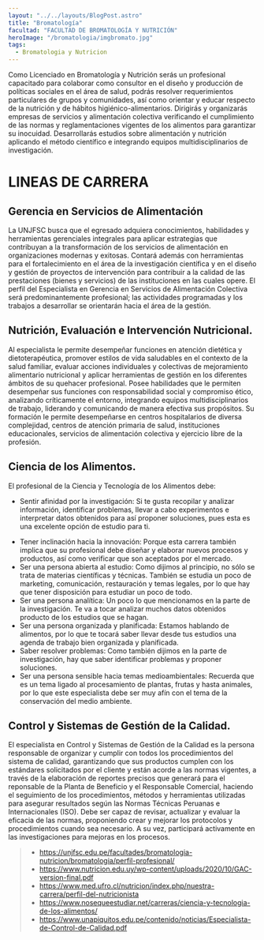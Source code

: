 ```yaml
---
layout: "../../layouts/BlogPost.astro"
title: "Bromatología"
facultad: "FACULTAD DE BROMATOLOGÍA Y NUTRICIÓN"
heroImage: "/bromatologia/imgbromato.jpg"
tags:
  - Bromatologia y Nutricion
---
```


<p>

Como Licenciado en Bromatología y Nutrición serás un profesional capacitado para colaborar como consultor en el diseño y producción de políticas sociales en el área de salud, podrás resolver requerimientos particulares de grupos y comunidades, así como orientar y educar respecto de la nutrición y de hábitos higiénico-alimentarios.
Dirigirás y organizarás empresas de servicios y alimentación colectiva verificando el cumplimiento de las normas y reglamentaciones vigentes de los alimentos para garantizar su inocuidad.
Desarrollarás estudios sobre alimentación y nutrición aplicando el método científico e integrando equipos multidisciplinarios de investigación.

</p>

<h1 class='text-bgdark dark:text-orange-400 text-3xl font-bold font-mvoll'>LINEAS DE CARRERA</h1>

## Gerencia en Servicios de Alimentación

La UNJFSC busca que el egresado adquiera conocimientos, habilidades y herramientas gerenciales integrales para aplicar estrategias que contribuyan a la transformación de los servicios de alimentación en organizaciones modernas y exitosas. Contará además con herramientas para el fortalecimiento en el área de la investigación científica y en el diseño y gestión de proyectos de intervención para contribuir a la calidad de las prestaciones (bienes y servicios) de las instituciones en las cuales opere. El perfil del Especialista en Gerencia en Servicios de Alimentación Colectiva será predominantemente profesional; las actividades programadas y los trabajos a desarrollar se orientarán hacia el área de la gestión.

## Nutrición, Evaluación e Intervención Nutricional.

Al especialista le permite desempeñar funciones en atención dietética y dietoterapéutica, promover estilos de vida saludables en el contexto de la salud familiar, evaluar acciones individuales y colectivas de mejoramiento alimentario nutricional y aplicar herramientas de gestión en los diferentes ámbitos de su quehacer profesional.
Posee habilidades que le permiten desempeñar sus funciones con responsabilidad social y compromiso ético, analizando críticamente el entorno, integrando equipos multidisciplinarios de trabajo, liderando y comunicando de manera efectiva sus propósitos.
Su formación le permite desempeñarse en centros hospitalarios de diversa complejidad, centros de atención primaria de salud, instituciones educacionales, servicios de alimentación colectiva y ejercicio libre de la profesión.

## Ciencia de los Alimentos.

El profesional de la Ciencia y Tecnología de los Alimentos debe:

<ul class='my-4 px-4 italic space-y-1 list-disc list-inside text-gray-500 dark:text-gray-400'>
<li> Sentir afinidad por la investigación: Si te gusta recopilar y analizar información, identificar problemas, llevar a cabo experimentos e interpretar datos obtenidos para así proponer soluciones, pues esta es una excelente opción de estudio para ti.
</li>
</ul>

- Tener inclinación hacia la innovación: Porque esta carrera también implica que su profesional debe diseñar y elaborar nuevos procesos y productos, así como verificar que son aceptados por el mercado.
- Ser una persona abierta al estudio: Como dijimos al principio, no sólo se trata de materias científicas y técnicas. También se estudia un poco de marketing, comunicación, restauración y temas legales, por lo que hay que tener disposición para estudiar un poco de todo.
- Ser una persona analítica: Un poco lo que mencionamos en la parte de la investigación. Te va a tocar analizar muchos datos obtenidos producto de los estudios que se hagan.
- Ser una persona organizada y planificada: Estamos hablando de alimentos, por lo que te tocará saber llevar desde tus estudios una agenda de trabajo bien organizada y planificada.
- Saber resolver problemas: Como también dijimos en la parte de investigación, hay que saber identificar problemas y proponer soluciones.
- Ser una persona sensible hacia temas medioambientales: Recuerda que es un tema ligado al procesamiento de plantas, frutas y hasta animales, por lo que este especialista debe ser muy afín con el tema de la conservación del medio ambiente.

## Control y Sistemas de Gestión de la Calidad.

El especialista en Control y Sistemas de Gestión de la Calidad es la persona responsable de organizar y cumplir con todos los procedimientos del sistema de calidad, garantizando que sus productos cumplen con los estándares solicitados por el cliente y están acorde a las normas vigentes, a través de la elaboración de reportes precisos que generará para el reponsable de la Planta de Beneficio y el Responsable Comercial, haciendo el seguimiento de los procedimientos, métodos y herramientas utilizadas para asegurar resultados según las Normas Técnicas Peruanas e Internacionales (ISO). Debe ser capaz de revisar, actualizar y evaluar la eficacia de las normas, proponiendo crear y mejorar los protocolos y procedimientos cuando sea necesario. A su vez, participará activamente en las investigaciones para mejoras en los procesos.

> - https://unjfsc.edu.pe/facultades/bromatologia-nutricion/bromatologia/perfil-profesional/
> - https://www.nutricion.edu.uy/wp-content/uploads/2020/10/GAC-version-final.pdf
> - https://www.med.ufro.cl/nutricion/index.php/nuestra-carrera/perfil-del-nutricionista
> - https://www.nosequeestudiar.net/carreras/ciencia-y-tecnologia-de-los-alimentos/
> - https://www.unapiquitos.edu.pe/contenido/noticias/Especialista-de-Control-de-Calidad.pdf
